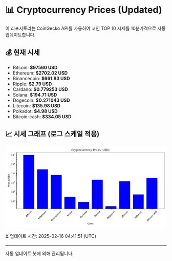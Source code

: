
# 📊 Cryptocurrency Prices (Updated)

이 리포지토리는 CoinGecko API를 사용하여 코인 TOP 10 시세를 10분가격으로 자동 업데이트합니다.

## 💰 현재 시세
- Bitcoin: **$97560 USD**
- Ethereum: **$2702.02 USD**
- Binancecoin: **$661.83 USD**
- Ripple: **$2.79 USD**
- Cardano: **$0.779253 USD**
- Solana: **$194.71 USD**
- Dogecoin: **$0.271043 USD**
- Litecoin: **$135.98 USD**
- Polkadot: **$4.98 USD**
- Bitcoin-cash: **$334.05 USD**

## 📈 시세 그래프 (로그 스케일 적용)
![Crypto Prices](crypto_prices.png)

⏳ 업데이트 시간: 2025-02-16 04:41:51 (UTC)

---
자동 업데이트 봇에 의해 관리됩니다.
